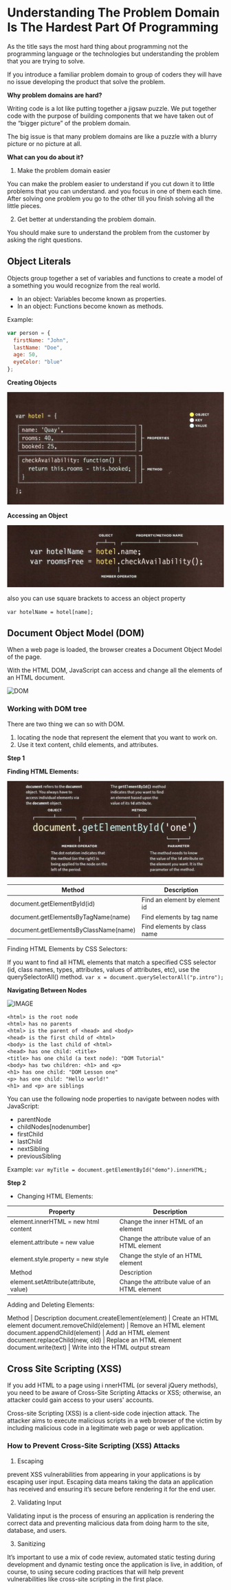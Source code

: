 # Understanding The Problem Domain Is The Hardest Part Of Programming

As the title says the most hard thing about programming not the programming language or the technologies but understanding the problem that you are trying to solve.

If you introduce a familiar problem domain to group of coders they will have no issue developing the product that solve the problem.

**Why problem domains are hard?**

Writing code is a lot like putting together a jigsaw puzzle.  We put together code with the purpose of building components that we have taken out of the “bigger picture” of the problem domain.

The big issue is that many problem domains are like a puzzle with a blurry picture or no picture at all.

**What can you do about it?**

1. Make the problem domain easier

You can make the problem easier to understand if you cut down it to little problems that you can understand. and you focus in one of them each time. After solving one problem you go to the other till you finish solving all the little pieces.

2. Get better at understanding the problem domain.

You should make sure to understand the problem from the customer by asking the right questions.

## Object Literals

Objects group together a set of variables and functions to create a model of a something you would recognize from the real world.

- In an object: Variables become known as properties. 
- In an object: Functions become known as methods. 

Example: 
```javascript
var person = {
  firstName: "John",
  lastName: "Doe",
  age: 50,
  eyeColor: "blue"
};
```

**Creating Objects**

![image](assets/image14.png)


**Accessing an Object**

![image](assets/image15.png)

also you can use square brackets to access an object property

`var hotelName = hotel[name];`

## Document Object Model (DOM)

When a web page is loaded, the browser creates a Document Object Model of the page.

With the HTML DOM, JavaScript can access and change all the elements of an HTML document.

![DOM](https://www.tutorialrepublic.com/lib/images/html-dom-illustration.png)

### Working with DOM tree 

There are two thing we can so with DOM.

1. locating the node that represent the element that you want to work on.
2. Use it text content, child elements, and attributes.

**Step 1** 

**Finding HTML Elements:**

![Image](assets/image16.png)

Method | Description
------- | -------
document.getElementById(id)	| Find an element by element id
document.getElementsByTagName(name)	| Find elements by tag name
document.getElementsByClassName(name)	| Find elements by class name

Finding HTML Elements by CSS Selectors:

If you want to find all HTML elements that match a specified CSS selector (id, class names, types, attributes, values of attributes, etc), use the querySelectorAll() method.
`var x = document.querySelectorAll("p.intro");`


**Navigating Between Nodes**

![IMAGE](https://www.w3schools.com/js/pic_navigate.gif)

```
<html> is the root node
<html> has no parents
<html> is the parent of <head> and <body>
<head> is the first child of <html>
<body> is the last child of <html>
<head> has one child: <title>
<title> has one child (a text node): "DOM Tutorial"
<body> has two children: <h1> and <p>
<h1> has one child: "DOM Lesson one"
<p> has one child: "Hello world!"
<h1> and <p> are siblings
```

You can use the following node properties to navigate between nodes with JavaScript:

- parentNode
- childNodes[nodenumber]
- firstChild
- lastChild
- nextSibling
- previousSibling

Example:
`var myTitle = document.getElementById("demo").innerHTML;`

**Step 2** 

- Changing HTML Elements:

Property | Description
--------- | -----------
element.innerHTML =  new html content	| Change the inner HTML of an element
element.attribute = new value	| Change the attribute value of an HTML element
element.style.property = new style	| Change the style of an HTML element
Method	| Description
element.setAttribute(attribute, value)	| Change the attribute value of an HTML element


Adding and Deleting Elements:

Method	| Description
document.createElement(element)	| Create an HTML element
document.removeChild(element)	| Remove an HTML element
document.appendChild(element)	| Add an HTML element
document.replaceChild(new, old)	| Replace an HTML element
document.write(text)	| Write into the HTML output stream

## Cross Site Scripting (XSS)

If you add HTML to a page using i nnerHTML (or several jQuery methods), you need to be aware of Cross-Site Scripting Attacks or XSS; otherwise, an attacker could gain access to your users' accounts.

Cross-site Scripting (XSS) is a client-side code injection attack. The attacker aims to execute malicious scripts in a web browser of the victim by including malicious code in a legitimate web page or web application. 

### How to Prevent Cross-Site Scripting (XSS) Attacks

1. Escaping

prevent XSS vulnerabilities from appearing in your applications is by escaping user input. Escaping data means taking the data an application has received and ensuring it’s secure before rendering it for the end user.

2. Validating Input

Validating input is the process of ensuring an application is rendering the correct data and preventing malicious data from doing harm to the site, database, and users.

3. Sanitizing

It’s important to use a mix of code review, automated static testing during development and dynamic testing once the application is live, in addition, of course, to using secure coding practices that will help prevent vulnerabilities like cross-site scripting in the first place.